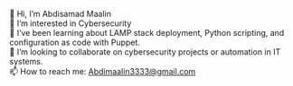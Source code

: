 👋 Hi, I’m Abdisamad Maalin  
👀 I’m interested in Cybersecurity   
🌱 I’ve been learning about LAMP stack deployment, Python scripting, and configuration as code with Puppet.  
💞️ I’m looking to collaborate on cybersecurity projects or automation in IT systems.  
📫 How to reach me: Abdimaalin3333@gmail.com  
